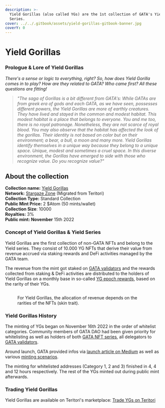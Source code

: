 ```yaml
---
description: >-
  Yield Gorillas (also called YGs) are the 1st collection of GATA's Yield
  Series.
cover: ../../.gitbook/assets/yield-gorillas-gitbook-banner.jpg
coverY: 0
---
```


# Yield Gorillas

### **Prologue & Lore of Yield Gorillas**

_There's a sense or logic to everything, right? So, how does Yield Gorilla comes in to play? How are they related to GATA? Who came first? All these questions are fitting!_&#x20;

> _"The saga of Gorillas is a bit different from GATA's: While GATAs are from greek era of gods and each GATA, as we have seen, possesses different powers, the Yield Gorillas are more of earthly creatures. They have lived and stayed in the common and modest habitat. This modest habitat is a place that belongs to everyone. You and me too, there is no royal patronage. Nonetheless, they are not scarce of royal blood. You may also observe that the habitat has affected the look of the gorillas. Their identity is not based on color but on their environment; a bear, a bull, a moon and many more. Yield Gorillas identify themselves in a unique way because they belong to a unique space. Unique, modest and sometimes a cruel space. In this diverse environment, the Gorillas have emerged to side with those who recognize value. Do you recognize value?"_

## About the collection

**Collection name:** [Yield Gorillas ](https://www.stargaze.zone/m/yieldgorillas/tokens)\
**Network:** [Stargaze Zone](https://www.stargaze.zone/m/yieldgorillas/tokens) (Migrated from Teritori)\
**Collection Type:** Standard Collection \
&#x20;**Public Mint Price:** 2 $Atom (50 mints/wallet)\
**Collection Size**: 10000\
**Royalties:** 3%\
**Public mint: November** 15th 2022

### Concept of Yield Gorillas & Yield Series

﻿Yield Gorillas are the first collection of non-GATA NFTs and belong to the Yield series. They consist of 10.000 YG NFTs that derive their value from revenue accrued via staking rewards and DeFi activities managed by the GATA team.&#x20;

The revenue from the mint got staked on [GATA validators](../gata-validators/) and the rewards collected from staking & DeFi activities are distributed to the holders of Yield Gorillas on a monthly base in so-called [YG epoch rewards](yg-reward-distributions.md), based on the rarity of their YGs.

<figure><img src="https://miro.medium.com/max/1100/1*s2MBbzsAfd58LsvA7rOD2g.webp" alt=""><figcaption><p>For Yield Gorillas, the allocation of revenue depends on the rarities of the NFTs (skin trait).</p></figcaption></figure>

### Yield Gorillas History

The minting of YGs began on November 16th 2022 in the order of whitelist categories. Community members of GATA DAO had been given priority for whitelisting as well as holders of both [GATA NFT series](../gata-nft-dao/about-gata-nfts/), all delegators to [GATA validators](../gata-validators/).

Around launch, GATA provided infos via [launch article on Medium](https://medium.com/gatadao/yield-gorillas-serie-is-here-4ae0c2423017) as well as various [minting scenarios](https://medium.com/gatadao/yield-gorilla-rewards-calculation-21dc924787e3).

The minting for whitelisted addresses (Category 1, 2 and 3) finished in 4, 4 and 12 hours respectively. The rest of the YGs minted out during public mint afterwards.

### Trading Yield Gorillas

Yield Gorillas are available on Teritori's marketplace: [Trade YGs on Teritori](https://app.teritori.com/collection/tori-tori1999u8suptza3rtxwk7lspve02m406xe7l622erg3np3aq05gawxsrh9g0p)
